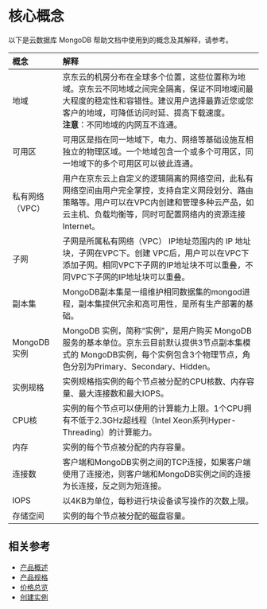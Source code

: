 # 核心概念
以下是云数据库 MongoDB 帮助文档中使用到的概念及其解释，请参考。

| 概念 | 解释 |
| :- | :- |
| 地域 | 京东云的机房分布在全球多个位置，这些位置称为地域。京东云不同地域之间完全隔离，保证不同地域间最大程度的稳定性和容错性。建议用户选择最靠近您或您客户的地域，可降低访问时延、提高下载速度。<br />**注意**：不同地域的内网互不连通。|
| 可用区 | 可用区是指在同一地域下，电力、网络等基础设施互相独立的物理区域。一个地域包含一个或多个可用区，同一地域下的多个可用区可以彼此连通。 |
| 私有网络（VPC） | 用户在京东云上自定义的逻辑隔离的网络空间，此私有网络空间由用户完全掌控，支持自定义网段划分、路由策略等。用户可以在VPC内创建和管理多种云产品，如云主机、负载均衡等，同时可配置网络内的资源连接Internet。 |
| 子网 | 子网是所属私有网络（VPC） IP地址范围内的 IP 地址块，子网在VPC下。创建 VPC后，用户可以在VPC下添加子网。相同VPC下子网的IP地址块不可以重叠，不同VPC下子网的IP地址块可以重叠。 |
| 副本集 | MongoDB副本集是一组维护相同数据集的mongod进程，副本集提供冗余和高可用性，是所有生产部署的基础。|
| MongoDB 实例 | MongoDB 实例，简称“实例”，是用户购买 MongoDB 服务的基本单位。京东云目前默认提供3节点副本集模式的 MongoDB实例，每个实例包含3个物理节点，角色分别为Primary、Secondary、Hidden。| 
| 实例规格 | 实例规格指实例的每个节点被分配的CPU核数、内存容量、最大连接数和最大IOPS。 |
| CPU核 | 实例的每个节点可以使用的计算能力上限。1个CPU拥有不低于2.3GHz超线程（Intel Xeon系列Hyper-Threading）的计算能力。|
| 内存 | 实例的每个节点被分配的内存容量。 |
| 连接数 | 客户端和MongoDB实例之间的TCP连接，如果客户端使用了连接池，则客户端和MongoDB实例之间的连接为长连接，反之则为短连接。|
| IOPS | 以4KB为单位，每秒进行块设备读写操作的次数上限。|
| 存储空间 | 实例的每个节点被分配的磁盘容量。|

## 相关参考

- [产品概述](../Introduction/What-Is-MongoDB.md)
- [产品规格](../Introduction/Specification.md)
- [价格总览](../Pricing/Price-Overview.md)
- [创建实例](../Getting-Started/Create-Instance.md)
